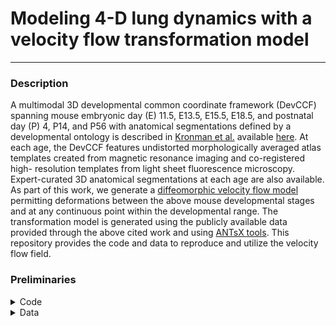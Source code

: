 # Modeling 4-D lung dynamics with a velocity flow transformation model 

---

### Description

A multimodal 3D developmental common coordinate framework (DevCCF) spanning 
mouse embryonic day (E) 11.5, E13.5, E15.5, E18.5, and postnatal day (P) 4, 
P14, and P56 with anatomical segmentations defined by a developmental ontology
is described in [Kronman et al.](https://www.biorxiv.org/content/10.1101/2023.09.14.557789v1)
available [here](https://kimlab.io/brain-map/DevCCF/).
At each age, the DevCCF features undistorted morphologically averaged atlas 
templates created from magnetic resonance imaging and co-registered high-
resolution templates from light sheet fluorescence microscopy. Expert-curated 
3D anatomical segmentations at each age are also available. 
As part of this work, we generate a [diffeomorphic velocity flow model](https://en.wikipedia.org/wiki/Large_deformation_diffeomorphic_metric_mapping)
permitting deformations between the above mouse developmental stages and
at any continuous point within the developmental range.  The transformation
model is generated using the publicly available data provided through the
above cited work and using [ANTsX tools](https://github.com/ANTsX).  This
repository provides the code and data to reproduce and utilize the velocity
flow field.

### Preliminaries

<details>
<summary>Code</summary>

All data processing uses [ANTsPy](https://github.com/ANTsX/ANTsPy) with 
equivalent calls possible in [ANTsR](https://github.com/ANTsX/ANTsR).
Be sure to [install ANTsPy](https://github.com/ANTsX/ANTsPy#installation)
prior to attempting to reproduce the results below.  To test your installation 
in the context of this work,  please attempt to reproduce a 
[small, self-contained example](https://gist.github.com/ntustison/12a656a5fc2f6f9c4494c88dc09c5621#file-b_3_ants_velocity_flows-md)
illustrating the code and principles used.  Conceptually, this code snippet 
creates a time-parameterized velocity flow model in the range $t=[0,1]$ using 
three 2-D point sets comprising 8 points each representing a rectangle at $t=0.0$, 
a square at $t=0.5$, and a circle at $t=1.0$.  The ANTsPy example should produce the 
following plots:

<p align="middle">
  <img src="https://github.com/ntustison/MouseBrainVelocityFlow/assets/324811/dbc63553-27ad-4130-8bbf-c10cdf8fc893" width="250" />
  <img src="https://github.com/ntustison/MouseBrainVelocityFlow/assets/324811/cd78595b-1e12-47fc-b606-ae4b5012cbd6" width="250" /> 
  <img src="https://github.com/ntustison/MouseBrainVelocityFlow/assets/324811/c7ee9ad6-1f3a-4da4-832e-ba64b1b15f31" width="250" /> 
</p>

</details>

<details>
<summary>Data</summary>

% tree Data   
└── Case1Pack
    ├── ExtremePhases
    │   ├── Case1_300_T00_xyz.txt
    │   └── Case1_300_T50_xyz.txt
    ├── Images
    │   ├── case1_T00_s.hdr
    │   ├── case1_T00_s.img
    │   ├── case1_T10_s.hdr
    │   ├── case1_T10_s.img
    │   ├── case1_T20_s.hdr
    │   ├── case1_T20_s.img
    │   ├── case1_T30_s.hdr
    │   ├── case1_T30_s.img
    │   ├── case1_T40_s.hdr
    │   ├── case1_T40_s.img
    │   ├── case1_T50_s.hdr
    │   ├── case1_T50_s.img
    │   ├── case1_T60_s.hdr
    │   ├── case1_T60_s.img
    │   ├── case1_T70_s.hdr
    │   ├── case1_T70_s.img
    │   ├── case1_T80_s.hdr
    │   ├── case1_T80_s.img
    │   ├── case1_T90_s.hdr
    │   └── case1_T90_s.img
    └── Sampled4D
        ├── case1_4D-75_T00.txt
        ├── case1_4D-75_T10.txt
        ├── case1_4D-75_T20.txt
        ├── case1_4D-75_T30.txt
        ├── case1_4D-75_T40.txt
        └── case1_4D-75_T50.txt




For simplicity only the data used to create the velocity flow model is 
[available in this repository](https://github.com/ntustison/DevCCF-Velocity-Flow/tree/main/Data/DevCCFSimpleSegmentations).
These label images are the simplified annotations comprising common regions
across all developmental stages and are based on the DevCCF pre-released 
segmentations version 3.8.    




### Reproducing the DevCCF Velocity Flow Model

<details>
<summary>Step 1:  Prepare the data</summary>

```python

import ants
import antspynet
import numpy as np
import glob
import os
import tensorflow as tf

base_directory = "../"
data_directory = base_directory + "Data/Case1Pack/"

# We prepare the data with the following steps:
#   1. Reorient the images
#   2. Adjust the landmarks according to Step 1.
#   3. Generate segmentations for label-based image registration

# Step 1:  reorient the images and write to disk
output_reoriented_directory = data_directory + "ReorientedImages/"
if not os.path.exists(output_reoriented_directory):
    os.makedirs(output_reoriented_directory, exist_ok=True)

image_files = glob.glob(data_directory + "Images/case*hdr")
for i in range(len(image_files)):
    output_image_file = output_reoriented_directory + os.path.basename(image_files[i]).replace(".hdr", ".nii.gz")
    if not os.path.exists(output_image_file):
        print("Reorienting image " + image_files[i])
        ct = ants.image_read(image_files[i])
        ct_reoriented = ants.from_numpy_like(np.flip(ct.numpy(), axis=2), ct)
        ants.image_write(ct_reoriented, output_image_file)
    
# Step 2:  adjust the landmarks following step 1
output_reoriented_directory = data_directory + "ReorientedSampled4D/"
if not os.path.exists(output_reoriented_directory):
    os.makedirs(output_reoriented_directory, exist_ok=True)

for i in range(6):
    landmark_file = data_directory + "Sampled4D/case1_4D-75_T" + str(i) + "0.txt"
    output_image_file = output_reoriented_directory + os.path.basename(landmark_file).replace(".txt", ".nii.gz")
    if not os.path.exists(output_image_file):
        print("Reorienting landmarks " + landmark_file)
        landmarks = np.genfromtxt(landmark_file).astype('int')
        image_file = data_directory + "Images/case1_T" + str(i) + "0_s.hdr"
        ct = ants.image_read(image_file)
        landmarks_array = ct.numpy() * 0
        for j in range(landmarks.shape[0]):
            landmarks_array[landmarks[j,0],landmarks[j,1],landmarks[j,2]] = j         
        landmarks_image = ants.from_numpy_like(np.flip(landmarks_array, axis=2), ct)
        ants.image_write(landmarks_image, output_image_file)
        # ants.image_write(ants.iMath_MD(ants.threshold_image(landmarks_image, 0, 0, 0, 1), radius=3), output_image_file.replace(".nii.gz", "_md.nii.gz"))        

# Step 3:  create segmentations (lung extraction, vessel segmentation, airway segmentation)
output_segmentations_directory = data_directory + "Segmentations/"
if not os.path.exists(output_segmentations_directory):
    os.makedirs(output_segmentations_directory, exist_ok=True)

# Use a ct reference image to approximately rescale the intensities 
# to Hounsfield units.
ct_reference_file = tf.keras.utils.get_file(fname="ctLung.nii.gz", origin="https://figshare.com/ndownloader/files/42934234")
ct_reference = ants.image_read(ct_reference_file)
ct_reference_mask = ants.threshold_image(ct_reference, -1024, 100000, 1, 0)

image_files = glob.glob(data_directory + "ReorientedImages/case*.nii.gz")
for i in range(len(image_files)):
    output_image_file = output_segmentations_directory + os.path.basename(image_files[i]).replace(".nii.gz", "_lung_extraction.nii.gz")
    if not os.path.exists(output_image_file):
        print("Lung extraction " + image_files[i])
        ct = ants.image_read(image_files[i])
        ct_mask = ct * 0 + 1
        ct_matched = ants.histogram_match_image2(ct, ct_reference, ct_mask, ct_reference_mask)
        lung_ext = antspynet.lung_extraction(ct_matched, modality="ct", verbose=True)
        ants.image_write(lung_ext['segmentation_image'], output_image_file)
    output_image_file = output_segmentations_directory + os.path.basename(image_files[i]).replace(".nii.gz", "_arteries.nii.gz")
    if not os.path.exists(output_image_file):
        print("Arteries segmentation " + image_files[i])
        ct = ants.image_read(image_files[i])
        ct_mask = ct * 0 + 1
        ct_matched = ants.histogram_match_image2(ct, ct_reference, ct_mask, ct_reference_mask)
        ct_resampled = ants.resample_image(ct_matched, (256, 256, 160), use_voxels=True)
        arteries = antspynet.lung_pulmonary_artery_segmentation(ct_resampled, verbose=True)
        arteries = ants.resample_image_to_target(arteries, ct)
        ants.image_write(ants.threshold_image(arteries, 0.5, 1.0, 1, 0), output_image_file)
    output_image_file = output_segmentations_directory + os.path.basename(image_files[i]).replace(".nii.gz", "_airways.nii.gz")
    if not os.path.exists(output_image_file):
        print("Airway extraction " + image_files[i])
        ct = ants.image_read(image_files[i])
        ct_mask = ct * 0 + 1
        ct_matched = ants.histogram_match_image2(ct, ct_reference, ct_mask, ct_reference_mask)
        ct_resampled = ants.resample_image(ct_matched, (256, 256, 160), use_voxels=True)
        airways = antspynet.lung_airway_segmentation(ct_resampled, verbose=True)
        airways = ants.resample_image_to_target(airways, ct)
        ants.image_write(ants.threshold_image(airways, 0.5, 1.0, 1, 0), output_image_file)
```
</details>

<details>
<summary>Step 2:  Perform pairwise registrations</summary>

```python

import ants
import numpy as np
import os
import tensorflow as tf

os.environ['ITK_GLOBAL_DEFAULT_NUMBER_OF_THREADS'] = "4"

base_directory = "../"
data_directory = base_directory + "Data/Case1Pack/"

# Step 1:  SyN-based image registration
output_registration_directory = data_directory + "Registrations/"
if not os.path.exists(output_registration_directory):
    os.makedirs(output_registration_directory, exist_ok=True)

for i in range(5):
    fixed_image = ants.image_read(data_directory + "ReorientedImages/case1_T" + str(i) + "0_s.nii.gz")
    moving_image = ants.image_read(data_directory + "ReorientedImages/case1_T" + str(i+1) + "0_s.nii.gz")
    fixed_lung_mask = ants.image_read(data_directory + "Segmentations/case1_T" + str(i) + "0_s_lung_extraction.nii.gz")
    moving_lung_mask = ants.image_read(data_directory + "Segmentations/case1_T" + str(i+1) + "0_s_lung_extraction.nii.gz")
    fixed_arteries = ants.image_read(data_directory + "Segmentations/case1_T" + str(i) + "0_s_arteries.nii.gz")
    moving_arteries = ants.image_read(data_directory + "Segmentations/case1_T" + str(i+1) + "0_s_arteries.nii.gz")
    fixed_airways = ants.image_read(data_directory + "Segmentations/case1_T" + str(i) + "0_s_airways.nii.gz")
    moving_airways = ants.image_read(data_directory + "Segmentations/case1_T" + str(i+1) + "0_s_airways.nii.gz")
 
    output_prefix = output_registration_directory + "case1_T" + str(i) + "0xT" + str(i+1) + "0_s"
    reg = ants.label_image_registration(
                             [fixed_lung_mask, fixed_arteries, fixed_airways],
                             [moving_lung_mask, moving_arteries, moving_airways],
                             fixed_intensity_images=fixed_image,
                             moving_intensity_images=moving_image,
                             fixed_mask=None,
                             moving_mask=None,
                             type_of_linear_transform='identity',
                             type_of_deformable_transform='antsRegistrationSyN[bo,2,26]',
                             label_image_weighting=[2.0, 0.5, 0.5],
                             output_prefix=output_prefix,
                             random_seed=None,
                             verbose=True)

```
</details>

<details>
<summary>Step 3:  Extract points, propagate to all atlases, and build the model</summary>

```python

import ants
import os
import pandas as pd
import numpy as np
import random

os.environ['ITK_GLOBAL_DEFAULT_NUMBER_OF_THREADS'] = "4"

base_directory = "../"
data_directory = base_directory + "Data/Case1Pack/"
segmentations_directory = data_directory + "Segmentations/"
registration_directory = data_directory + "Registrations/"
output_directory = data_directory + "VelocityFlow/"

if not os.path.exists(output_directory):
    os.makedirs(output_directory, exist_ok=True)

################################
#
# A couple notes:
#     

template_ids = tuple(reversed(("T00", "T10", "T20", "T30", "T40", "T50")))
time_points = np.array((0, 1, 2, 3, 4, 5))

contour_percentage = 0.25
regional_percentage = 0.1

fixed_labels_file = segmentations_directory + "case1_T00_s_lung_extraction.nii.gz"
fixed_labels = ants.image_read(fixed_labels_file)

label_geoms = ants.label_geometry_measures(fixed_labels)
label_ids = np.array(label_geoms['Label'])
number_of_labels = len(label_ids)

contour_indices = list()
for i in range(0, number_of_labels + 1):
    if i < number_of_labels:
        print("Extracting contour points from label ", label_ids[i])
        single_label_image = ants.threshold_image(fixed_labels, label_ids[i], label_ids[i], 1, 0)
    else:
        single_label_image = ants.threshold_image(fixed_labels, 0, 0, 0, 1)
    contour_image = single_label_image - ants.iMath_ME(single_label_image, 1)
    single_label_indices = (contour_image.numpy()).nonzero()
    number_of_points_per_label = int(len(single_label_indices[0]) * contour_percentage)
    print("  Number of points: ", number_of_points_per_label)
    random_indices = random.sample(range(len(single_label_indices[0])), number_of_points_per_label)
    if i == 0:
         contour_indices.append(single_label_indices[0][random_indices])
         contour_indices.append(single_label_indices[1][random_indices])
         contour_indices.append(single_label_indices[2][random_indices])
    else:
         contour_indices[0] = np.concatenate([contour_indices[0], single_label_indices[0][random_indices]])
         contour_indices[1] = np.concatenate([contour_indices[1], single_label_indices[1][random_indices]])
         contour_indices[2] = np.concatenate([contour_indices[2], single_label_indices[2][random_indices]])
         
contour_weights = [1] * len(contour_indices[0])

regional_indices = list()
for i in range(0, number_of_labels + 1):
    if i < number_of_labels:
        print("Extracting regional points from label ", label_ids[i])
        single_label_image = ants.threshold_image(fixed_labels, label_ids[i], label_ids[i], 1, 0)
    else:
        single_label_image = ants.threshold_image(fixed_labels, 0, 0, 0, 1)
    single_label_indices = (single_label_image.numpy()).nonzero()
    number_of_points_per_label = int(len(single_label_indices[0]) * regional_percentage)
    print("  Number of points: ", number_of_points_per_label)
    random_indices = random.sample(range(len(single_label_indices[0])), number_of_points_per_label)
    if i == 0:
         regional_indices.append(single_label_indices[0][random_indices])
         regional_indices.append(single_label_indices[1][random_indices])
         regional_indices.append(single_label_indices[2][random_indices])
    else:
         regional_indices[0] = np.concatenate([regional_indices[0], single_label_indices[0][random_indices]])
         regional_indices[1] = np.concatenate([regional_indices[1], single_label_indices[1][random_indices]])
         regional_indices[2] = np.concatenate([regional_indices[2], single_label_indices[2][random_indices]])
         
regional_weights = [0.5] * len(regional_indices[0])

indices = contour_indices
indices[0] = np.concatenate([indices[0], regional_indices[0]])
indices[1] = np.concatenate([indices[1], regional_indices[1]])
indices[2] = np.concatenate([indices[2], regional_indices[2]])
weights = np.concatenate([contour_weights, regional_weights])

print("Number of contour points:  ", str(len(contour_weights)))
print("Number of regional points:  ", str(len(regional_weights)))

points_time0 = np.zeros((len(indices[0]), 3))
for i in range(len(indices[0])):
    index = (indices[0][i], indices[1][i], indices[2][i])
    points_time0[i,:] = ants.transform_index_to_physical_point(fixed_labels, index)

points_time0_df = pd.DataFrame(points_time0, columns = ('x', 'y', 'z'))

point_sets = list()
point_sets.append(points_time0_df) 
for i in range(1, len(template_ids)):
    print("Warping points " + str(i))
    source_template_id = template_ids[i]        
    target_template_id = template_ids[i-1]        
    output_registration_prefix = registration_directory + "case1_" + source_template_id + "x" + target_template_id + "_s"
    warp = output_registration_prefix + "0Warp.nii.gz"
    warped_points = ants.apply_transforms_to_points(3, points=point_sets[i-1], transformlist=[warp])
    point_sets.append(warped_points)

# Write the points to images to see if they match with what's expected.
check_points = True
if check_points:
    for i in range(len(template_ids)):
        print("Checking image " + str(i))
        points_image = ants.make_points_image(point_sets[i].to_numpy(), fixed_labels * 0 + 1, radius=1)
        output_prefix = output_directory + template_ids[i] + "_"
        ants.image_write(points_image, output_prefix + "points_image.nii.gz")

for i in range(len(point_sets)):
    point_sets[i] = point_sets[i].to_numpy()

# Normalize time points to the range [0, 1]

normalized_time_points = (time_points - time_points[0]) / (time_points[-1] - time_points[0])

initial_velocity_field = None
velocity_field_file = output_directory + "lung_velocity_flow.nii.gz"
if os.path.exists(velocity_field_file):
    initial_velocity_field = ants.image_read(velocity_field_file)

# We could simply set the total number of iterations (i.e., "number_of_compositions")
# to 10 * 20 but just so we could check the progress, we run the optimization for 10
# iterations and then write the velocity field to disk and use it as the initial 
# velocity field for subsequent iterations.

for i in range(20):
    print("Iteration " + str(i))
    tv = ants.fit_time_varying_transform_to_point_sets(point_sets, 
        time_points=normalized_time_points,
        displacement_weights=weights,
        initial_velocity_field=initial_velocity_field,
        number_of_time_steps=7, domain_image=fixed_labels,
        number_of_fitting_levels=3, mesh_size=(10, 10, 9), 
        number_of_compositions=10,
        convergence_threshold=0.0, composition_step_size=0.2,
        number_of_integration_steps=10,
        rasterize_points=False, verbose=True)
    initial_velocity_field = ants.image_clone(tv['velocity_field'])
    ants.image_write(initial_velocity_field, velocity_field_file)
    print("\n\n\n\n\n\n")
```

</details>


### Using the DevCCF Velocity Flow Model

<details>
<summary>Example:  Warp every template to every other template</summary>

<p align="middle">
  <img src="https://github.com/ntustison/DevCCF-Velocity-Flow/assets/324811/df61e8c6-93a7-4b1a-91b8-9deeefe700bb" width="550" />
</p>

```python
import ants
import numpy as np
import math

atlas_ids = tuple(reversed(("E11-5", "E13-5", "E15-5", "E18-5", "P04", "P14", "P56")))
time_points = np.flip(-1.0 * np.log(np.array((11.5, 13.5, 15.5, 18.5, 23, 33, 47))))
normalized_time_points = (time_points - time_points[0]) / (time_points[-1] - time_points[0])

velocity_field = ants.image_read("Data/Output/DevCCF_velocity_flow.nii.gz")

# Read template files.
# template_files = list()
# for i in range(len(atlas_ids)):
#      fa_template_files.append(glob.glob(atlas_ids[i] + "*.nii.gz")[0])

for i in range(len(atlas_ids)):
    for j in range(len(atlas_ids)):
        print("Warping ", atlas_ids[j], "to", atlas_ids[i])
        reference_template = ants.image_read(template_files[i])
        moving_template = ants.image_read(template_files[j])
        displacement_field = ants.integrate_velocity_field(velocity_field,
                                                           normalized_time_points[i],
                                                           normalized_time_points[j], 10)
        displacement_field_xfrm = ants.transform_from_displacement_field(displacement_field)
        warped_template = displacement_field_xfrm.apply_to_image(moving_template,
                                                                 interpolation="linear")
```

</details>


<details>
<summary>Example:  Warp P56 in a continuous manner from identity to E11.5</summary>

<p align="middle">
  <img src="https://github.com/ntustison/DevCCF-Velocity-Flow/assets/324811/a8412f23-9167-4cbe-9c7d-021ad97f4429" width="550" />
</p>

```python
import ants
import numpy as np
import math

velocity_field = ants.image_read("DevCCF_flow_model.nii.gz")
P56 = ants.image_read("P56.nii.gz")  

# We discretize the time domain into 50 intervals.
time_points = np.flip(-1.0 * np.log(np.linspace(11.5, 47, 50)))
normalized_time_points = (time_points - time_points[0]) / (time_points[-1] - time_points[0])

for i in range(len(normalized_time_points)):
    t = normalized_time_points[i]
    displacement_field = ants.integrate_velocity_field(velocity_field, t, 0.0, 10)
    displacement_field_xfrm = ants.transform_from_displacement_field(displacement_field)
    P56warped = displacement_field_xfrm.apply_to_image(P56, interpolation="linear")
```

</details>